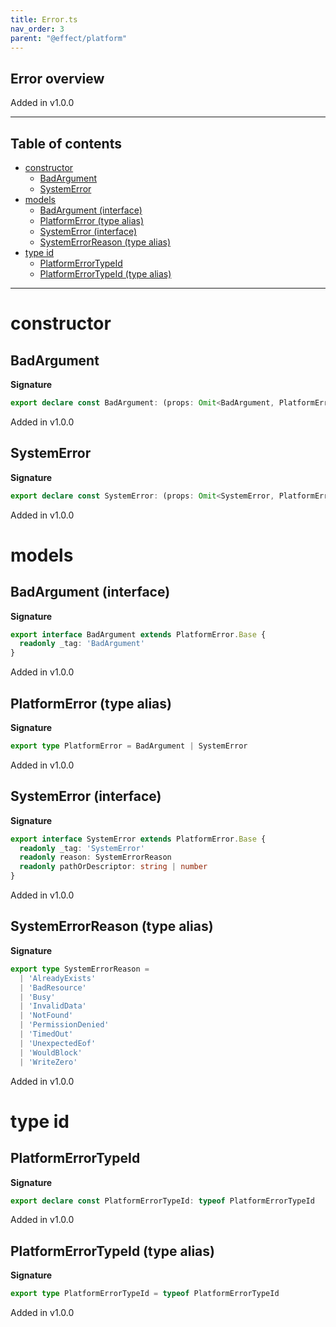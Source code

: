 ```yaml
---
title: Error.ts
nav_order: 3
parent: "@effect/platform"
---
```


## Error overview

Added in v1.0.0

---

<h2 class="text-delta">Table of contents</h2>

- [constructor](#constructor)
  - [BadArgument](#badargument)
  - [SystemError](#systemerror)
- [models](#models)
  - [BadArgument (interface)](#badargument-interface)
  - [PlatformError (type alias)](#platformerror-type-alias)
  - [SystemError (interface)](#systemerror-interface)
  - [SystemErrorReason (type alias)](#systemerrorreason-type-alias)
- [type id](#type-id)
  - [PlatformErrorTypeId](#platformerrortypeid)
  - [PlatformErrorTypeId (type alias)](#platformerrortypeid-type-alias)

---

# constructor

## BadArgument

**Signature**

```ts
export declare const BadArgument: (props: Omit<BadArgument, PlatformError.ProvidedFields>) => BadArgument
```

Added in v1.0.0

## SystemError

**Signature**

```ts
export declare const SystemError: (props: Omit<SystemError, PlatformError.ProvidedFields>) => SystemError
```

Added in v1.0.0

# models

## BadArgument (interface)

**Signature**

```ts
export interface BadArgument extends PlatformError.Base {
  readonly _tag: 'BadArgument'
}
```

Added in v1.0.0

## PlatformError (type alias)

**Signature**

```ts
export type PlatformError = BadArgument | SystemError
```

Added in v1.0.0

## SystemError (interface)

**Signature**

```ts
export interface SystemError extends PlatformError.Base {
  readonly _tag: 'SystemError'
  readonly reason: SystemErrorReason
  readonly pathOrDescriptor: string | number
}
```

Added in v1.0.0

## SystemErrorReason (type alias)

**Signature**

```ts
export type SystemErrorReason =
  | 'AlreadyExists'
  | 'BadResource'
  | 'Busy'
  | 'InvalidData'
  | 'NotFound'
  | 'PermissionDenied'
  | 'TimedOut'
  | 'UnexpectedEof'
  | 'WouldBlock'
  | 'WriteZero'
```

Added in v1.0.0

# type id

## PlatformErrorTypeId

**Signature**

```ts
export declare const PlatformErrorTypeId: typeof PlatformErrorTypeId
```

Added in v1.0.0

## PlatformErrorTypeId (type alias)

**Signature**

```ts
export type PlatformErrorTypeId = typeof PlatformErrorTypeId
```

Added in v1.0.0

